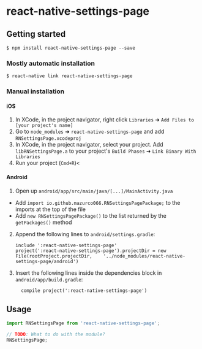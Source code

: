 
# react-native-settings-page

## Getting started

`$ npm install react-native-settings-page --save`

### Mostly automatic installation

`$ react-native link react-native-settings-page`

### Manual installation


#### iOS

1. In XCode, in the project navigator, right click `Libraries` ➜ `Add Files to [your project's name]`
2. Go to `node_modules` ➜ `react-native-settings-page` and add `RNSettingsPage.xcodeproj`
3. In XCode, in the project navigator, select your project. Add `libRNSettingsPage.a` to your project's `Build Phases` ➜ `Link Binary With Libraries`
4. Run your project (`Cmd+R`)<

#### Android

1. Open up `android/app/src/main/java/[...]/MainActivity.java`
  - Add `import io.github.mazurco066.RNSettingsPagePackage;` to the imports at the top of the file
  - Add `new RNSettingsPagePackage()` to the list returned by the `getPackages()` method
2. Append the following lines to `android/settings.gradle`:
  	```
  	include ':react-native-settings-page'
  	project(':react-native-settings-page').projectDir = new File(rootProject.projectDir, 	'../node_modules/react-native-settings-page/android')
  	```
3. Insert the following lines inside the dependencies block in `android/app/build.gradle`:
  	```
      compile project(':react-native-settings-page')
  	```


## Usage
```javascript
import RNSettingsPage from 'react-native-settings-page';

// TODO: What to do with the module?
RNSettingsPage;
```
  
